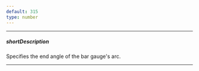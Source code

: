 ```yaml
---
default: 315
type: number
---
```

---
##### shortDescription
Specifies the end angle of the bar gauge's arc.

---
